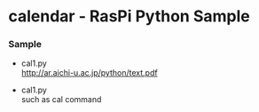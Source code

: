 # calendar - RasPi Python Sample

### Sample
- cal1.py <br>
http://ar.aichi-u.ac.jp/python/text.pdf <br>

- cal1.py <br>
such as cal command <br>

